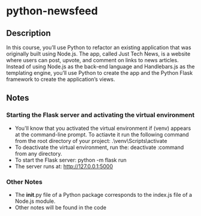 # python-newsfeed

## Description 
In this course, you’ll use Python to refactor an existing application that was originally built using Node.js. The app, called Just Tech News, is a website where users can post, upvote, and comment on links to news articles. Instead of using Node.js as the back-end language and Handlebars.js as the templating engine, you’ll use Python to create the app and the Python Flask framework to create the application’s views.

## Notes
### Starting the Flask server and activating the virtual environment
* You'll know that you activated the virtual environment if (venv) appears at the command-line prompt. To actiavte it run the following command from the root directory of your project: .\venv\Scripts\activate  
* To deactivate the virtual environment, run the: deactivate :command from any directory.
* To start the Flask server: python -m flask run  
* The server runs at: http://127.0.0.1:5000

### Other Notes
* The __init__.py file of a Python package corresponds to the index.js file of a Node.js module.
* Other notes will be found in the code